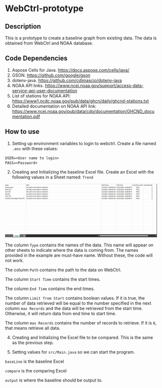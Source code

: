# WebCtrl-prototype
## Description
This is a prototype to create a baseline graph from existing data. The data is obtained from WebCtrl and NOAA database.

## Code Dependencies
1. Aspose Cells for Java. https://docs.aspose.com/cells/java/
2. GSON. https://github.com/google/gson
3. dotenv-java. https://github.com/cdimascio/dotenv-java
4. NOAA API links.  https://www.ncei.noaa.gov/support/access-data-service-api-user-documentation
5. List of stations for NOAA API: https://www1.ncdc.noaa.gov/pub/data/ghcn/daily/ghcnd-stations.txt
6. Detailed documentation on NOAA API link: https://www.ncei.noaa.gov/pub/data/cdo/documentation/GHCND_documentation.pdf

## How to use
1. Setting up environment variables to login to webctrl. Create a file named `.env` with these values: 

```
USER=<User name to login>
PASS=<Password>
```

2. Creating and Initializing the baseline Excel file.
Create an Excel with the following values in a Sheet named: `Trend`

![Example](./images/example.png)

The column `Type` contains the names of the data. This name will appear on other sheets to indicate where the data is coming from. The names provided in the example are must-have name. Without these, the code will not work.

The column `Path` contains the path to the data on WebCtrl.

The column `Start Time` contains the start times.

The column `End Time` contains the end times.

The column `Limit from Start` contains boolean values. If it is true, the number of data retrieved will be equal to the number specified in the next column `max Records` and the data will be retrieved from the start time. 
Otherwise, it will return data from end time to start time.

The column `max Records` contains the number of records to retrieve. If it is `0`, that means retrieve all data.

4. Creating and Initializing the Excel file to be compared. This is the same as the previous step.

5. Setting values for `src/Main.java` so we can start the program. 

`baseLine` is the baseline Excel

`compare` is the comparing Excel

`output` is where the baseline should be output to.